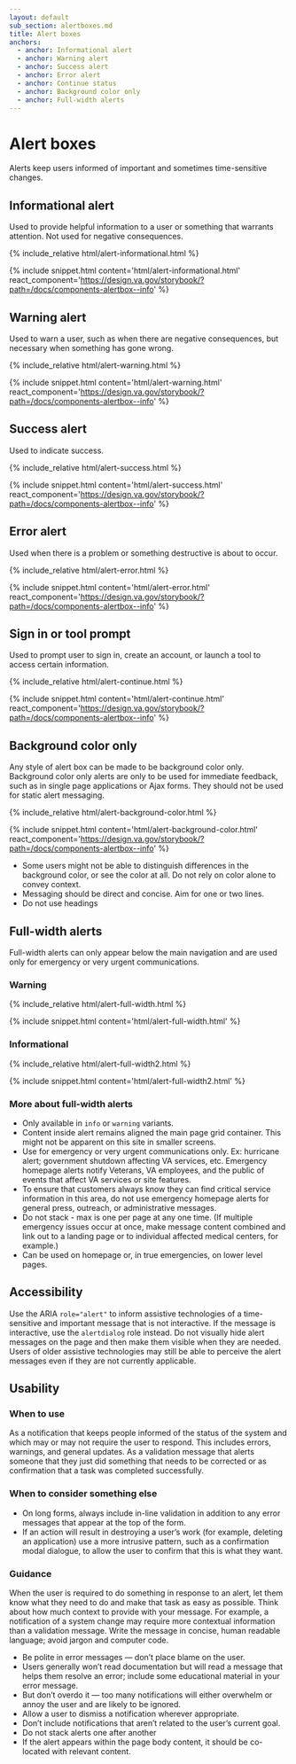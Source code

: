 ```yaml
---
layout: default
sub_section: alertboxes.md
title: Alert boxes
anchors:
  - anchor: Informational alert
  - anchor: Warning alert
  - anchor: Success alert
  - anchor: Error alert
  - anchor: Continue status
  - anchor: Background color only
  - anchor: Full-width alerts
---
```


# Alert boxes

<div class="va-introtext" markdown="1">
Alerts keep users informed of important and sometimes time-sensitive changes.
</div>

## Informational alert

Used to provide helpful information to a user or something that warrants attention. Not used for negative consequences.

<div class="site-showcase">
{% include_relative html/alert-informational.html %}
</div>

{% include snippet.html content='html/alert-informational.html' react_component='https://design.va.gov/storybook/?path=/docs/components-alertbox--info' %}


## Warning alert

Used to warn a user, such as when there are negative consequences, but necessary when something has gone wrong.

<div class="site-showcase">
{% include_relative html/alert-warning.html %}
</div>

{% include snippet.html content='html/alert-warning.html' react_component='https://design.va.gov/storybook/?path=/docs/components-alertbox--info' %}

## Success alert

Used to indicate success.

<div class="site-showcase">
{% include_relative html/alert-success.html %}
</div>

{% include snippet.html content='html/alert-success.html' react_component='https://design.va.gov/storybook/?path=/docs/components-alertbox--info' %}

## Error alert

Used when there is a problem or something destructive is about to occur.

<div class="site-showcase">
{% include_relative html/alert-error.html %}
</div>

{% include snippet.html content='html/alert-error.html' react_component='https://design.va.gov/storybook/?path=/docs/components-alertbox--info' %}

## Sign in or tool prompt

Used to prompt user to sign in, create an account, or launch a tool to access certain information.

<div class="site-showcase">
{% include_relative html/alert-continue.html %}
</div>

{% include snippet.html content='html/alert-continue.html' react_component='https://design.va.gov/storybook/?path=/docs/components-alertbox--info' %}


## Background color only

Any style of alert box can be made to be background color only. Background color only alerts are only to be used for immediate feedback, such as in single page applications or Ajax forms. They should not be used for static alert messaging.

<div class="site-showcase">
{% include_relative html/alert-background-color.html %}
</div>

{% include snippet.html content='html/alert-background-color.html' react_component='https://design.va.gov/storybook/?path=/docs/components-alertbox--info' %}

- Some users might not be able to distinguish differences in the background color, or see the color at all. Do not rely on color alone to convey context.
- Messaging should be direct and concise. Aim for one or two lines.
- Do not use headings

## Full-width alerts

Full-width alerts can only appear below the main navigation and are used only for emergency or very urgent communications.

### Warning
<div class="site-showcase">
{% include_relative html/alert-full-width.html %}
</div>

{% include snippet.html content='html/alert-full-width.html' %}

### Informational
<div class="site-showcase">
{% include_relative html/alert-full-width2.html %}
</div>

{% include snippet.html content='html/alert-full-width2.html' %}

### More about full-width alerts
- Only available in `info` or `warning` variants.
- Content inside alert remains aligned the main page grid container. This might not be apparent on this site in smaller screens.
- Use for emergency or very urgent communications only. Ex: hurricane alert; government shutdown affecting VA services, etc. Emergency homepage alerts notify Veterans, VA employees, and the public of events that affect VA services or site features.
- To ensure that customers always know they can find critical service information in this area, do not use emergency homepage alerts for general press, outreach, or administrative messages.
- Do not stack - max is one per page at any one time. (If multiple emergency issues occur at once, make message content combined and link out to a landing page or to individual affected medical centers, for example.)
- Can be used on homepage or, in true emergencies, on lower level pages.


## Accessibility

Use the ARIA `role="alert"` to inform assistive technologies of a time-sensitive and important message that is not interactive. If the message is interactive, use the `alertdialog` role instead.
Do not visually hide alert messages on the page and then make them visible when they are needed. Users of older assistive technologies may still be able to perceive the alert messages even if they are not currently applicable.

## Usability

### When to use

As a notification that keeps people informed of the status of the system and which may or may not require the user to respond. This includes errors, warnings, and general updates.
As a validation message that alerts someone that they just did something that needs to be corrected or as confirmation that a task was completed successfully.

### When to consider something else

* On long forms, always include in-line validation in addition to any error messages that appear at the top of the form.
* If an action will result in destroying a user’s work (for example, deleting an application) use a more intrusive pattern, such as a confirmation modal dialogue, to allow the user to confirm that this is what they want.

### Guidance

When the user is required to do something in response to an alert, let them know what they need to do and make that task as easy as possible. Think about how much context to provide with your message. For example, a notification of a system change may require more contextual information than a validation message. Write the message in concise, human readable language; avoid jargon and computer code.

* Be polite in error messages — don’t place blame on the user.
* Users generally won’t read documentation but will read a message that helps them resolve an error; include some educational material in your error message.
* But don’t overdo it — too many notifications will either overwhelm or annoy the user and are likely to be ignored.
* Allow a user to dismiss a notification wherever appropriate.
* Don’t include notifications that aren’t related to the user’s current goal.
* Do not stack alerts one after another
* If the alert appears within the page body content, it should be co-located with relevant content.



